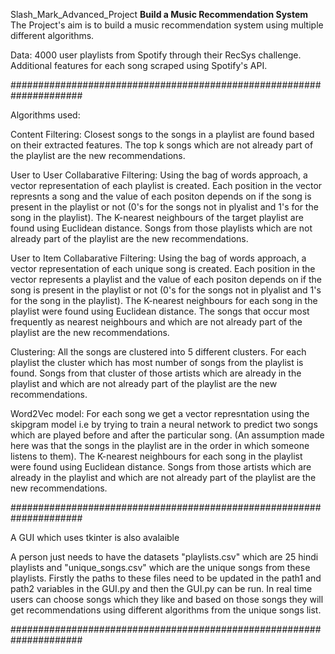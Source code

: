 Slash_Mark_Advanced_Project
**Build a Music Recommendation System**
The Project's aim is to build a music recommendation system using multiple different algorithms.

Data: 4000 user playlists from Spotify through their RecSys challenge. Additional features for each song scraped using Spotify's API.

#####################################################################

Algorithms used:

Content Filtering: Closest songs to the songs in a playlist are found based on their extracted features. The top k songs which are not already part of the playlist are the new recommendations.

User to User Collabarative Filtering: Using the bag of words approach, a vector representation of each playlist is created. Each position in the vector represnts a song and the value of each positon depends on if the song is present in the playlist or not (0's for the songs not in plyalist and 1's for the song in the playlist). The K-nearest neighbours of the target playlist are found using Euclidean distance. Songs from those playlists which are not already part of the playlist are the new recommendations.

User to Item Collabarative Filtering: Using the bag of words approach, a vector representation of each unique song is created. Each position in the vector represents a playlist and the value of each positon depends on if the song is present in the playlist or not (0's for the songs not in plyalist and 1's for the song in the playlist). The K-nearest neighbours for each song in the playlist were found using Euclidean distance. The songs that occur most frequently as nearest neighbours and which are not already part of the playlist are the new recommendations.

Clustering: All the songs are clustered into 5 different clusters. For each playlist the cluster which has most number of songs from the playlist is found. Songs from that cluster of those artists which are already in the playlist and which are not already part of the playlist are the new recommendations.

Word2Vec model: For each song we get a vector represntation using the skipgram model i.e by trying to train a neural network to predict two songs which are played before and after the particular song. (An assumption made here was that the songs in the playlist are in the order in which someone listens to them). The K-nearest neighbours for each song in the playlist were found using Euclidean distance. Songs from those artists which are already in the playlist and which are not already part of the playlist are the new recommendations.

#####################################################################

A GUI which uses tkinter is also avalaible

A person just needs to have the datasets "playlists.csv" which are 25 hindi playlists and "unique_songs.csv" which are the unique songs from these playlists. Firstly the paths to these files need to be updated in the path1 and path2 variables in the GUI.py and then the GUI.py can be run. In real time users can choose songs which they like and based on those songs they will get recommendations using different algorithms from the unique songs list.

#####################################################################
